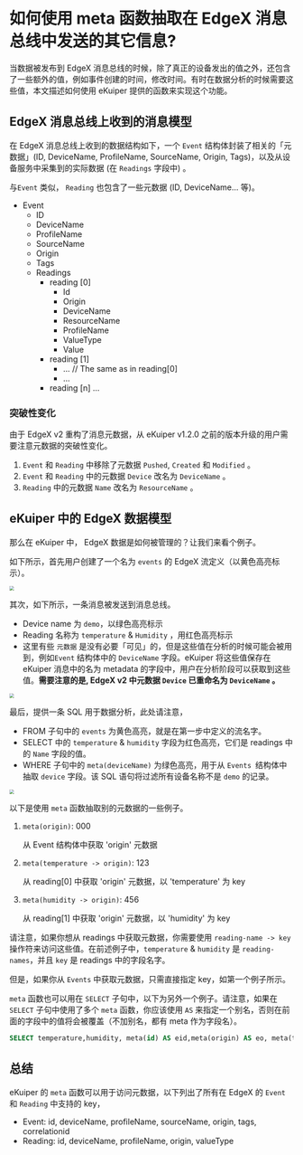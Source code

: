 # 如何使用 meta 函数抽取在 EdgeX 消息总线中发送的其它信息?

当数据被发布到 EdgeX 消息总线的时候，除了真正的设备发出的值之外，还包含了一些额外的值，例如事件创建的时间，修改时间。有时在数据分析的时候需要这些值，本文描述如何使用 eKuiper 提供的函数来实现这个功能。

## EdgeX 消息总线上收到的消息模型

在 EdgeX 消息总线上收到的数据结构如下，一个 `Event` 结构体封装了相关的「元数据」(ID, DeviceName, ProfileName, SourceName, Origin, Tags)，以及从设备服务中采集到的实际数据 (在 `Readings` 字段中) 。

与`Event` 类似， `Reading` 也包含了一些元数据 (ID, DeviceName... 等)。

- Event
  - ID
  - DeviceName
  - ProfileName
  - SourceName
  - Origin
  - Tags
  - Readings
    - reading [0]
      - Id
      - Origin
      - DeviceName
      - ResourceName
      - ProfileName
      - ValueType
      - Value
    - reading [1]
      - ... // The same as in reading[0]
      - ...
    - reading [n] ...

### 突破性变化

由于 EdgeX v2 重构了消息元数据，从 eKuiper v1.2.0 之前的版本升级的用户需要注意元数据的突破性变化。

1. `Event` 和 `Reading` 中移除了元数据 `Pushed`, `Created` 和 `Modified` 。
2. `Event` 和 `Reading` 中的元数据 `Device` 改名为 `DeviceName` 。
3. `Reading` 中的元数据 `Name` 改名为 `ResourceName` 。

## eKuiper 中的 EdgeX 数据模型

那么在 eKuiper 中， EdgeX 数据是如何被管理的？让我们来看个例子。

如下所示，首先用户创建了一个名为 `events` 的 EdgeX 流定义（以黄色高亮标示）。

<img src="./create_stream.png" style="zoom:50%;" />

其次，如下所示，一条消息被发送到消息总线。

- Device name 为 `demo`，以绿色高亮标示
- Reading 名称为 `temperature` & `Humidity` ，用红色高亮标示
- 这里有些 `元数据` 是没有必要「可见」的，但是这些值在分析的时候可能会被用到，例如`Event` 结构体中的 `DeviceName` 字段。eKuiper 将这些值保存在 eKuiper 消息中的名为 metadata 的字段中，用户在分析阶段可以获取到这些值。**需要注意的是, EdgeX v2 中元数据 `Device` 已重命名为 `DeviceName` 。**

<img src="./bus_data.png" style="zoom:50%;" />

最后，提供一条 SQL 用于数据分析，此处请注意，

- FROM 子句中的 `events` 为黄色高亮，就是在第一步中定义的流名字。
- SELECT 中的 `temperature` & `humidity` 字段为红色高亮，它们是 readings 中的 `Name` 字段的值。
- WHERE 子句中的 `meta(deviceName)` 为绿色高亮，用于从 `Events `结构体中抽取 `device` 字段。该 SQL 语句将过滤所有设备名称不是 `demo` 的记录。

<img src="./sql.png" style="zoom:50%;" />

以下是使用 `meta` 函数抽取别的元数据的一些例子。

1. `meta(origin)`: 000  

   从 Event 结构体中获取 'origin' 元数据

2. `meta(temperature -> origin)`: 123 

   从 reading[0] 中获取  'origin' 元数据，以 'temperature'  为 key

3. `meta(humidity -> origin)`: 456 

   从 reading[1] 中获取  'origin' 元数据，以 'humidity' 为 key

请注意，如果你想从 readings 中获取元数据，你需要使用 `reading-name -> key` 操作符来访问这些值。在前述例子中，`temperature` & `humidity`  是  `reading-names`，并且  `key` 是 readings 中的字段名字。

但是，如果你从 `Events` 中获取元数据，只需直接指定 key，如第一个例子所示。

`meta` 函数也可以用在 `SELECT` 子句中，以下为另外一个例子。请注意，如果在 `SELECT` 子句中使用了多个 `meta` 函数，你应该使用 `AS` 来指定一个别名，否则在前面的字段中的值将会被覆盖（不加别名，都有 meta 作为字段名）。

```sql
SELECT temperature,humidity, meta(id) AS eid,meta(origin) AS eo, meta(temperature->id) AS tid, meta(temperature->origin) AS torigin, meta(Humidity->deviceName) AS hdevice, meta(Humidity->profileName) AS hprofile FROM demo WHERE meta(deviceName)="demo2"
```

## 总结

eKuiper 的 `meta` 函数可以用于访问元数据，以下列出了所有在 EdgeX 的 `Event` 和 `Reading` 中支持的 key，

- Event: id, deviceName, profileName, sourceName, origin, tags, correlationid
- Reading: id, deviceName, profileName, origin, valueType
